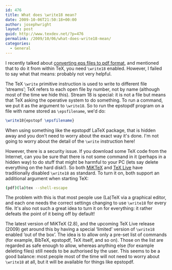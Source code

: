 ```yaml
---
id: 476
title: What does \write18 mean?
date: 2009-10-06T21:50:18+00:00
author: josephwright
layout: post
guid: http://www.texdev.net/?p=476
permalink: /2009/10/06/what-does-write18-mean/
categories:
  - General
---
```

I recently talked about [converting eps files to pdf format](/2009/09/28/eps-graphics-with-pdflatex/), and mentioned that to do it from within TeX, you need `\write18` enabled. However, I failed to say what that means: probably not very helpful.

The TeX `\write` primitive instruction is used to write to different file ‘streams’; TeX refers to each open file by number, not by name (although most of the time we hide this). Stream 18 is special: it is not a file but means that TeX asking the operative system to do something. To run a command, we put it as the argument to `\write18`. So to run the epstopdf program on a file with name stored as `\epsfilename`, we'd do:

```latex
\write18{epstopf \epsfilename}
```

When using something like the epstopdf LaTeX package, that is hidden away and you don't need to worry about the exact way it's done. I'm not going to worry about the detail of the `\write` instruction here!

However, there is a security issue. If you download some TeX code from the Internet, can you be sure that there is not some command in it (perhaps in a hidden way) to do stuff that might be harmful to your PC (lets say delete everything on the hard disk!). So both [MiKTeX](https://www.miktex.org) and [TeX Live](https://tug.org/texlive/) have traditionally disabled `\write18` as standard. To turn it on, both support an additional argument when starting TeX:

```bash
(pdf)(la)tex --shell-escape
```

The problem with this is that most people use (La)TeX via a graphical editor, and each one needs the correct settings changing to use `\write18` for every file. It's also not such a great idea to turn it on for everything: it rather defeats the point of it being off by default!

The latest version of MiKTeX (2.8), and the upcoming TeX Live release (2009) get around this by having a special ‘limited’ version of `\write18` enabled ‘out of the box’. The idea is to allow only a pre-set list of commands (for example, BibTeX, epstopdf, TeX itself, and so on). Those on the list are regarded as safe enough to allow, whereas anything else (for example deleting files) still needs to be authorised by the user. This seems to be a good balance: most people most of the time will not need to worry about `\write18` at all, but it will be available for things like epstopdf.
